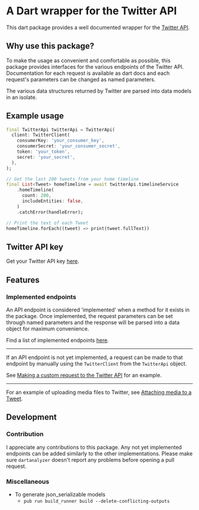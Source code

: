 # A Dart wrapper for the Twitter API

This dart package provides a well documented wrapper for the [Twitter
API](https://developer.twitter.com/).

## Why use this package?

To make the usage as convenient and comfortable as possible, this package provides
interfaces for the various endpoints of the Twitter API. Documentation for each
request is available as dart docs and each request's parameters can be changed as 
named parameters.

The various data structures returned by Twitter are parsed into data models in
an isolate.

## Example usage

```dart
final TwitterApi twitterApi = TwitterApi(
  client: TwitterClient(
    consumerKey: 'your_consumer_key',
    consumerSecret: 'your_consumer_secret',
    token: 'your_token',
    secret: 'your_secret',
  ),
);

// Get the last 200 tweets from your home timeline
final List<Tweet> homeTimeline = await twitterApi.timelineService
    .homeTimeline(
      count: 200,
      includeEntities: false,
    )
    .catchError(handleError);

// Print the text of each Tweet
homeTimeline.forEach((tweet) => print(tweet.fullText))
```

## Twitter API key

Get your Twitter API key
[here](https://developer.twitter.com/en/apply-for-access).

## Features

### Implemented endpoints

An API endpoint is considered 'implemented' when a method for it exists in the package. Once implemented, the request parameters can be set through named parameters and the response will be parsed into a data object for maximum convenience.

Find a list of implemented endpoints [here](https://github.com/robertodoering/twitter_api/wiki/Implemented-API-endpoints).

---

If an API endpoint is not yet implemented, a request can be made to that
endpoint by manually using the `TwitterClient` from the `TwitterApi` object.

See [Making a custom request to the Twitter
API](https://github.com/robertodoering/twitter_api/wiki/Making-a-custom-request-to-the-Twitter-API)
for an example.

---

For an example of uploading media files to Twitter, see [Attaching media to a
Tweet](https://github.com/robertodoering/twitter_api/wiki/Attaching-media-to-a-Tweet).

## Development

### Contribution

I appreciate any contributions to this package. Any not yet implemented endpoints can
be added similarly to the other implementations.
Please make sure `dartanalyzer` doesn't report any problems before opening a pull request.

### Miscellaneous

- To generate json_serializable models
  - `pub run build_runner build --delete-conflicting-outputs`
